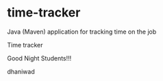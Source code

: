# time-tracker
Java (Maven) application for tracking time on the job

Time tracker

Good Night Students!!!

dhaniwad
